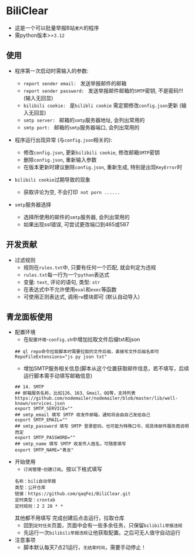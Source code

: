 # BiliClear
- 这是一个可以批量举报B站`麦片`的程序
- 需python版本>=`3.12`

## 使用
- 程序第一次启动时需输入的参数:
    - `report sender email: ` 发送举报邮件的邮箱
    - `report sender password: ` 发送举报邮件邮箱的`SMTP`密钥, 不是密码!!!  (输入无回显)
    - `bilibili cookie: ` 是`bilibli cookie`  需定期修改`config.json`更新 (输入无回显)
    - `smtp server: ` 邮箱的`smtp`服务器地址, 会列出常用的
    - `smtp port: ` 邮箱的`smtp`服务器端口, 会列出常用的

- 程序运行出现异常 (与`config.json`相关的):
    - 修改`config.json`, 更新`bilibili cookie`, 修改邮箱`SMTP`密钥
    - 删除`config.json`, 重新输入参数
    - 在版本更新时建议删除`config.json`, 重新生成, 特别是出现`KeyError`时

- `bilibili cookie`过期导致的现象
    - 获取评论为空, 不会打印` not porn ......`

- `smtp`服务器选择
    - 选择所使用的邮件的`smtp`服务器, 会列出常用的
    - 如果出现ssl错误, 可尝试更改端口到465或587

## 开发贡献
- 过滤规则
    - 规则在`rules.txt`中, 只要有任何一个匹配, 就会判定为违规
    - `rules.txt`每一行为一个`python`表达式
    - 变量: `text`, 评论的语句, 类型: `str`
    - 在表达式中不允许使用`eval`和`exec`等函数
    - 可使用正则表达式, 调用`re`模块即可 (默认自动导入)
## 青龙面板使用
- 配置环境
    - 在`配置环境`-`config.sh`中增加拉取文件后缀txt和json
    ```
    ## ql repo命令拉取脚本时需要拉取的文件后缀，直接写文件后缀名即可
    RepoFileExtensions="js py json txt"
    ```
    - 增加SMTP服务相关信息(脚本从这个位置获取邮件信息，若不填写，后续运行脚本需手动填写邮箱信息)
    ```
    ## 14. SMTP
    ## 邮箱服务名称，比如126、163、Gmail、QQ等，支持列表 https://github.com/nodemailer/nodemailer/blob/master/lib/well-known/services.json
    export SMTP_SERVICE=""
    ## smtp_email 填写 SMTP 收发件邮箱，通知将会由自己发给自己
    export SMTP_EMAIL=""
    ## smtp_password 填写 SMTP 登录密码，也可能为特殊口令，视具体邮件服务商说明而定
    export SMTP_PASSWORD=""
    ## smtp_name 填写 SMTP 收发件人姓名，可随意填写
    export SMTP_NAME="青龙"
    ```
- 开始使用
    - `订阅管理`-`创建订阅`。按以下格式填写
    ```
    名称：bili自动举报
    类型：公开仓库
    链接：https://github.com/qaqFei/BiliClear.git
    定时类型：crontab
    定时规则：2 2 28 * *
    ```
    其他都不用填写
    完成创建后点击运行，拉取仓库
    - 回到`定时任务`页面，页面中会有一些多余任务，只保留`bilibili举报违规`
    - 先运行一次`bilibili举报违规`让他获取配置。之后可无人值守自动运行
- 注意事项
    - 脚本默认每天7点21运行，`无结束时间`，需要手动停止！




